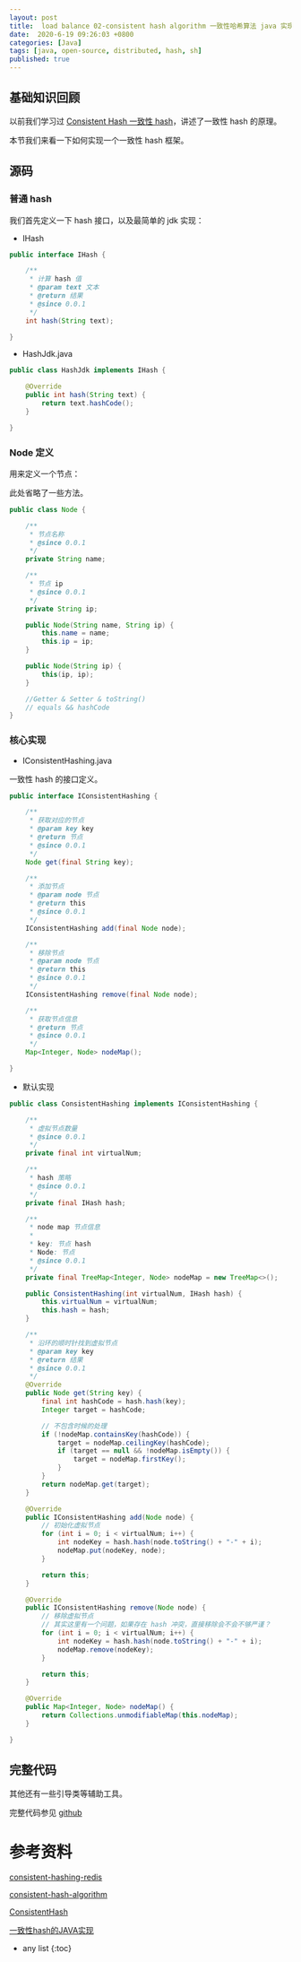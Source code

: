 ```yaml
---
layout: post
title:  load balance 02-consistent hash algorithm 一致性哈希算法 java 实现
date:  2020-6-19 09:26:03 +0800
categories: [Java]
tags: [java, open-source, distributed, hash, sh]
published: true
---
```


## 基础知识回顾

以前我们学习过 [Consistent Hash 一致性 hash](https://houbb.github.io/2018/08/13/consistent-hash)，讲述了一致性 hash 的原理。

本节我们来看一下如何实现一个一致性 hash 框架。

## 源码

### 普通 hash

我们首先定义一下 hash 接口，以及最简单的 jdk 实现：

- IHash

```java
public interface IHash {

    /**
     * 计算 hash 值
     * @param text 文本
     * @return 结果
     * @since 0.0.1
     */
    int hash(String text);

}
```

- HashJdk.java

```java
public class HashJdk implements IHash {

    @Override
    public int hash(String text) {
        return text.hashCode();
    }

}
```

### Node 定义

用来定义一个节点：

此处省略了一些方法。

```java
public class Node {

    /**
     * 节点名称
     * @since 0.0.1
     */
    private String name;

    /**
     * 节点 ip
     * @since 0.0.1
     */
    private String ip;

    public Node(String name, String ip) {
        this.name = name;
        this.ip = ip;
    }

    public Node(String ip) {
        this(ip, ip);
    }

    //Getter & Setter & toString()
    // equals && hashCode
}
```

### 核心实现

- IConsistentHashing.java

一致性 hash 的接口定义。

```java
public interface IConsistentHashing {

    /**
     * 获取对应的节点
     * @param key key
     * @return 节点
     * @since 0.0.1
     */
    Node get(final String key);

    /**
     * 添加节点
     * @param node 节点
     * @return this
     * @since 0.0.1
     */
    IConsistentHashing add(final Node node);

    /**
     * 移除节点
     * @param node 节点
     * @return this
     * @since 0.0.1
     */
    IConsistentHashing remove(final Node node);

    /**
     * 获取节点信息
     * @return 节点
     * @since 0.0.1
     */
    Map<Integer, Node> nodeMap();

}
```

- 默认实现

```java
public class ConsistentHashing implements IConsistentHashing {

    /**
     * 虚拟节点数量
     * @since 0.0.1
     */
    private final int virtualNum;

    /**
     * hash 策略
     * @since 0.0.1
     */
    private final IHash hash;

    /**
     * node map 节点信息
     *
     * key: 节点 hash
     * Node: 节点
     * @since 0.0.1
     */
    private final TreeMap<Integer, Node> nodeMap = new TreeMap<>();

    public ConsistentHashing(int virtualNum, IHash hash) {
        this.virtualNum = virtualNum;
        this.hash = hash;
    }

    /**
     * 沿环的顺时针找到虚拟节点
     * @param key key
     * @return 结果
     * @since 0.0.1
     */
    @Override
    public Node get(String key) {
        final int hashCode = hash.hash(key);
        Integer target = hashCode;

        // 不包含时候的处理
        if (!nodeMap.containsKey(hashCode)) {
            target = nodeMap.ceilingKey(hashCode);
            if (target == null && !nodeMap.isEmpty()) {
                target = nodeMap.firstKey();
            }
        }
        return nodeMap.get(target);
    }

    @Override
    public IConsistentHashing add(Node node) {
        // 初始化虚拟节点
        for (int i = 0; i < virtualNum; i++) {
            int nodeKey = hash.hash(node.toString() + "-" + i);
            nodeMap.put(nodeKey, node);
        }

        return this;
    }

    @Override
    public IConsistentHashing remove(Node node) {
        // 移除虚拟节点
        // 其实这里有一个问题，如果存在 hash 冲突，直接移除会不会不够严谨？
        for (int i = 0; i < virtualNum; i++) {
            int nodeKey = hash.hash(node.toString() + "-" + i);
            nodeMap.remove(nodeKey);
        }

        return this;
    }

    @Override
    public Map<Integer, Node> nodeMap() {
        return Collections.unmodifiableMap(this.nodeMap);
    }

}
```

## 完整代码

其他还有一些引导类等辅助工具。

完整代码参见 [github](https://github.com/houbb/consistent-hashing)

# 参考资料

[consistent-hashing-redis](https://github.com/Fourwenwen/consistent-hashing-redis)

[consistent-hash-algorithm](https://github.com/lexburner/consistent-hash-algorithm)

[ConsistentHash](https://github.com/codeAping/ConsistentHash)

[一致性hash的JAVA实现](https://github.com/zhishan332/ConsistantHash)

* any list
{:toc}